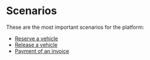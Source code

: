 # Scenarios

These are the most important scenarios for the platform:

* [Reserve a vehicle](Scenario-ReserveVehicle.md)
* [Release a vehicle](Scenario-ReleaseVehicle.md)
* [Payment of an invoice](Scenario-InvoicePayment.md)

